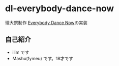 # dl-everybody-dance-now

理大祭制作
[Everybody Dance Now](https://arxiv.org/abs/1808.07371)の実装

## 自己紹介

- ilim です
- Mashu(fymeu) です。18才です
